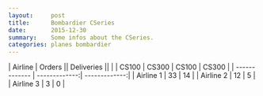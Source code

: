 ```yaml
---
layout:     post
title:      Bombardier CSeries
date:       2015-12-30
summary:    Some infos about the CSeries.
categories: planes bombardier
---
```


| Airline       |     Orders    || Deliveries   ||
|               | CS100 | CS300 | CS100 | CS300 |
| ------------- | -------------:| -------------:|
| Airline 1     | 33            | 14            |
| Airline 2     | 12            | 5             |
| Airline 3     | 3             | 0             |
